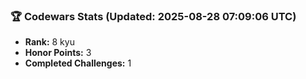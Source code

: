 ### 🏆 Codewars Stats (Updated: 2025-08-28 07:09:06 UTC)

- **Rank:** 8 kyu
- **Honor Points:** 3
- **Completed Challenges:** 1
